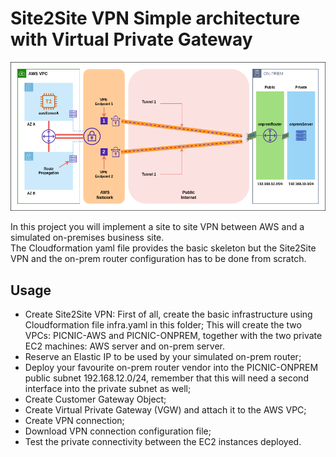 # Site2Site VPN Simple architecture with Virtual Private Gateway

![Architecture](https://github.com/silverMatt92/aws-training/raw/master/Site2Site-VPN/VPN-architecture-fix.png)

In this project you will implement a site to site VPN between AWS and a simulated on-premises business site.  
The Cloudformation yaml file provides the basic skeleton but the Site2Site VPN and the on-prem router configuration has to be done from scratch.

## Usage

- Create Site2Site VPN:
First of all, create the basic infrastructure using Cloudformation file
infra.yaml in this folder;
This will create the two VPCs: PICNIC-AWS and PICNIC-ONPREM, together with the
two private EC2 machines: AWS server and on-prem server.  
- Reserve an Elastic IP to be used by your simulated on-prem router;
- Deploy your favourite on-prem router vendor into the PICNIC-ONPREM public
  subnet 192.168.12.0/24, remember that this will need a second interface into
  the private subnet as well;
- Create Customer Gateway Object;
- Create Virtual Private Gateway (VGW) and attach it to the AWS VPC;
- Create VPN connection;
- Download VPN connection configuration file;
- Test the private connectivity between the EC2 instances deployed.
